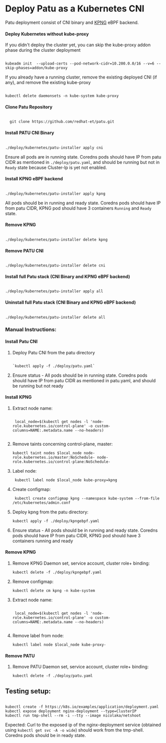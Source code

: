 # Deploy Patu as a Kubernetes CNI

Patu deployment consist of CNI binary and [KPNG](https://github.com/kubernetes-sigs/kpng) eBPF backend.

#### Deploy Kubernetes without kube-proxy

If you didn't deploy the cluster yet, you can skip the kube-proxy addon phase during the cluster deployment

<pre><code>
kubeadm init  --upload-certs --pod-network-cidr=10.200.0.0/16 --v=6 --skip-phases=addon/kube-proxy
</code></pre>

If you already have a running cluster, remove the existing deployed CNI (if any), and remove the existing kube-proxy

<pre><code>
kubectl delete daemonsets -n kube-system kube-proxy
</code></pre>

#### Clone Patu Repository

<pre><code>
  git clone https://github.com/redhat-et/patu.git
</code></pre>

#### Install PATU CNI Binary
<pre><code>
./deploy/kubernetes/patu-installer apply cni
</code></pre>
 
 Ensure all pods are in running state. Coredns pods should have IP from patu CIDR as mentioned in `./deploy/patu.yaml`, and should be running but not in `Ready` state because Cluster-Ip is yet not enabled. 

#### Install KPNG  eBPF backend
<pre><code>
./deploy/kubernetes/patu-installer apply kpng
</code></pre>

All pods should be in running and ready state. Coredns pods should have IP from patu CIDR, KPNG pod should have 3 containers `Running` and `Ready` state.

#### Remove KPNG  
<pre><code>
./deploy/kubernetes/patu-installer delete kpng
</code></pre>

#### Remove PATU CNI
<pre><code>
./deploy/kubernetes/patu-installer delete cni
</code></pre>


#### Install full Patu stack (CNI Binary and KPNG eBPF backend)
<pre><code>
./deploy/kubernetes/patu-installer apply all
</code></pre>

#### Uninstall full Patu stack (CNI Binary and KPNG eBPF backend)
<pre><code>
./deploy/kubernetes/patu-installer delete all
</code></pre>


### Manual Instructions:

#### Install Patu CNI   
1. Deploy Patu CNI from the patu directory 
   <pre><code>
   `kubectl apply -f ./deploy/patu.yaml`  
   </code></pre>
2. Ensure status - All pods should be in running state. Coredns pods should have IP from patu CIDR as mentioned in patu.yaml, and should be running but not ready


#### Install KPNG  
1. Extract node name:  
    <pre><code>
    local_node=$(kubectl get nodes -l 'node-role.kubernetes.io/control-plane' -o custom-columns=NAME:.metadata.name --no-headers)
    </code></pre>
2. Remove taints concerning control-plane, master:  
    <pre><code>kubectl taint nodes $local_node node-role.kubernetes.io/master:NoSchedule- node-role.kubernetes.io/control-plane:NoSchedule- </code></pre> 
3. Label node: 
   <pre><code> kubectl label node $local_node kube-proxy=kpng </code></pre>
4. Create configmap:  
    <pre><code> kubectl create configmap kpng --namespace kube-system --from-file /etc/kubernetes/admin.conf </code></pre>  
5. Deploy kpng from the patu directory:
    <pre><code>kubectl apply -f ./deploy/kpngebpf.yaml</code></pre>
6. Ensure status - All pods should be in running and ready state. Coredns pods should have IP from patu CIDR, KPNG pod should have 3 containers running and ready  


#### Remove KPNG  
1. Remove KPNG Daemon set, service account, cluster role+ binding:  
    <pre><code>kubectl delete -f ./deploy/kpngebpf.yaml</code></pre>  
2. Remove configmap:  
    <pre><code>kubectl delete cm kpng -n kube-system</code></pre>
3. Extract node name:  
    <pre><code>
    local_node=$(kubectl get nodes -l 'node-role.kubernetes.io/control-plane' -o custom-columns=NAME:.metadata.name --no-headers)
    </code></pre>
4. Remove label from node:  
    <pre><code>kubectl label node $local_node kube-proxy-</code></pre>


#### Remove PATU
1. Remove PATU Daemon set, service account, cluster role+ binding:  
    <pre><code>kubectl delete -f ./deploy/patu.yaml</code></pre>
    

## Testing setup:

<pre><code>
kubectl create -f https://k8s.io/examples/application/deployment.yaml
kubectl expose deployment nginx-deployment --type=ClusterIP
kubectl run tmp-shell --rm -i --tty --image nicolaka/netshoot
</code></pre>

Expected: Curl to the exposed ip of the nginx-deployment service (obtained using `kubectl get svc -A -o wide`) should work from the tmp-shell.
Coredns pods should be in ready state.
